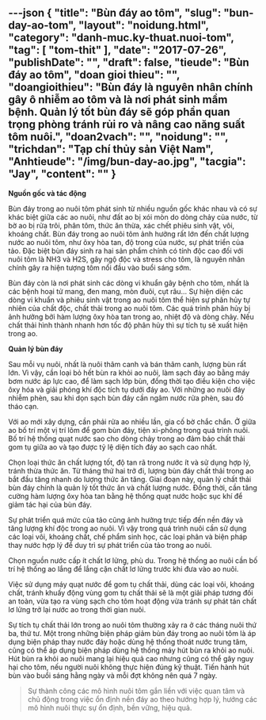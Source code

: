 ---json
{
    "title": "Bùn đáy ao tôm",
    "slug": "bun-day-ao-tom",
    "layout": "noidung.html",
    "category": "danh-muc.ky-thuat.nuoi-tom",
    "tag": [
        "tom-thit"
    ],
    "date": "2017-07-26",
    "publishDate": "",
    "draft": false,
    "tieude": "Bùn đáy ao tôm",
    "doan gioi thieu": "",
    "doangioithieu": "Bùn đáy là nguyên nhân chính gây ô nhiễm ao tôm và là nơi phát sinh mầm bệnh. Quản lý tốt bùn đáy sẽ góp phần quan trọng phòng tránh rủi ro và nâng cao năng suất tôm nuôi.",
    "doan2vach": "",
    "noidung": "",
    "trichdan": "Tạp chí thủy sản Việt Nam",
    "Anhtieude": "/img/bun-day-ao.jpg",
    "tacgia": "Jay",
    "__content__": ""
}
---
<p><strong>Nguồn gốc v&agrave; t&aacute;c động</strong></p>

<p>B&ugrave;n đ&aacute;y trong ao nu&ocirc;i t&ocirc;m ph&aacute;t sinh từ nhiều nguồn gốc kh&aacute;c nhau v&agrave; c&oacute; sự kh&aacute;c biệt giữa c&aacute;c ao nu&ocirc;i, như đất ao bị x&oacute;i m&ograve;n do d&ograve;ng chảy của nước, từ bờ ao bị rửa tr&ocirc;i, ph&acirc;n t&ocirc;m, thức ăn thừa, x&aacute;c chết phi&ecirc;u sinh vật, v&ocirc;i, kho&aacute;ng chất. B&ugrave;n đ&aacute;y trong ao nu&ocirc;i t&ocirc;m ảnh hưởng rất lớn đến chất lượng nước ao nu&ocirc;i t&ocirc;m, như &ocirc;xy h&ograve;a tan, độ trong của nước, sự ph&aacute;t triển của tảo. Đặc biệt b&ugrave;n đ&aacute;y sinh ra hai sản phẩm ch&iacute;nh c&oacute; t&iacute;nh độc cao đối với nu&ocirc;i t&ocirc;m l&agrave; NH3 v&agrave; H2S, g&acirc;y ngộ độc v&agrave; stress cho t&ocirc;m, l&agrave; nguy&ecirc;n nh&acirc;n ch&iacute;nh g&acirc;y ra hiện tượng t&ocirc;m nổi đầu v&agrave;o buổi s&aacute;ng sớm.</p>

<p>B&ugrave;n đ&aacute;y c&ograve;n l&agrave; nơi ph&aacute;t sinh c&aacute;c d&ograve;ng vi khuẩn g&acirc;y bệnh cho t&ocirc;m, nhất l&agrave; c&aacute;c bệnh hoại tử mang, đen mang, m&ograve;n đu&ocirc;i, cụt r&acirc;u&hellip; Sự hiện diện c&aacute;c d&ograve;ng vi khuẩn v&agrave; phi&ecirc;u sinh vật trong ao nu&ocirc;i t&ocirc;m thể hiện sự ph&acirc;n hủy tự nhi&ecirc;n của chất độc, chất thải trong ao nu&ocirc;i t&ocirc;m. C&aacute;c qu&aacute; tr&igrave;nh ph&acirc;n hủy bị ảnh hưởng bởi h&agrave;m lượng &ocirc;xy h&ograve;a tan trong ao, nhiệt độ v&agrave; d&ograve;ng chảy. Nếu chất thải h&igrave;nh th&agrave;nh nhanh hơn tốc độ ph&acirc;n hủy th&igrave; sự t&iacute;ch tụ sẽ xuất hiện trong ao.</p>

<p><strong>Quản l&yacute; b&ugrave;n đ&aacute;y</strong></p>

<p>Sau mỗi vụ nu&ocirc;i, nhất l&agrave; nu&ocirc;i th&acirc;m canh v&agrave; b&aacute;n th&acirc;m canh, lượng b&ugrave;n rất lớn. V&igrave; vậy, cần loại bỏ hết b&ugrave;n ra khỏi ao nu&ocirc;i, l&agrave;m sạch đ&aacute;y ao bằng m&aacute;y bơm nước &aacute;p lực cao, để l&agrave;m sạch lớp b&ugrave;n, đồng thời tạo điều kiện cho việc &ocirc;xy h&oacute;a v&agrave; giải ph&oacute;ng kh&iacute; độc t&iacute;ch tụ dưới đ&aacute;y ao. Với những ao nu&ocirc;i đ&aacute;y nhiễm ph&egrave;n, sau khi dọn sạch b&ugrave;n đ&aacute;y cần ng&acirc;m nước rửa ph&egrave;n, sau đ&oacute; th&aacute;o cạn.</p>

<p>Với ao mới x&acirc;y dựng, cần phải rửa ao nhiều lần, gia cố bờ chắc chắn. Ở giữa ao bố tr&iacute; một vị tr&iacute; l&otilde;m để gom b&ugrave;n đ&aacute;y, tiện xi-ph&ocirc;ng trong qu&aacute; tr&igrave;nh nu&ocirc;i. Bố tr&iacute; hệ thống quạt nước sao cho d&ograve;ng chảy trong ao đảm bảo chất thải gom tụ giữa ao v&agrave; tạo được tỷ lệ diện t&iacute;ch đ&aacute;y ao sạch cao nhất.</p>

<p>Chọn loại thức ăn chất lượng tốt, độ tan r&atilde; trong nước &iacute;t v&agrave; sử dụng hợp l&yacute;, tr&aacute;nh thừa thức ăn. Từ th&aacute;ng thứ hai trở đi, lượng b&ugrave;n đ&aacute;y chất thải trong ao bắt đầu tăng nhanh do lượng thức ăn tăng. Giai đoạn n&agrave;y, quản l&yacute; chất thải b&ugrave;n đ&aacute;y ch&iacute;nh l&agrave; quản l&yacute; tốt thức ăn v&agrave; chất lượng nước. Đồng thời, cần tăng cường h&agrave;m lượng &ocirc;xy h&ograve;a tan bằng hệ thống quạt nước hoặc sục kh&iacute; để giảm t&aacute;c hại của b&ugrave;n đ&aacute;y.</p>

<p>Sự ph&aacute;t triển qu&aacute; mức của tảo cũng ảnh hưởng trực tiếp đến nền đ&aacute;y v&agrave; tăng lượng kh&iacute; độc trong ao nu&ocirc;i. V&igrave; vậy trong qu&aacute; tr&igrave;nh nu&ocirc;i cần sử dụng c&aacute;c loại v&ocirc;i, kho&aacute;ng chất, chế phẩm sinh học, c&aacute;c loại ph&acirc;n v&agrave; biện ph&aacute;p thay nước hợp l&yacute; để duy tr&igrave; sự ph&aacute;t triển của tảo trong ao nu&ocirc;i.</p>

<p>Chọn nguồn nước cấp &iacute;t chất lơ lửng, ph&ugrave; du. Trong hệ thống ao nu&ocirc;i cần bố tr&iacute; hệ thống ao lắng để lắng cặn chất lơ lửng trước khi đưa v&agrave;o ao nu&ocirc;i.</p>

<p>Việc sử dụng m&aacute;y quạt nước để gom tụ chất thải, d&ugrave;ng c&aacute;c loại v&ocirc;i, kho&aacute;ng chất, tr&aacute;nh khuấy động v&ugrave;ng gom tụ chất thải sẽ l&agrave; một giải ph&aacute;p tương đối an to&agrave;n, vừa tạo ra v&ugrave;ng sạch cho t&ocirc;m hoạt động vừa tr&aacute;nh sự ph&aacute;t t&aacute;n chất lơ lửng trở lại nước ao trong thời gian nu&ocirc;i.</p>

<p>Sự t&iacute;ch tụ chất thải lớn trong ao nu&ocirc;i t&ocirc;m thường xảy ra ở c&aacute;c th&aacute;ng nu&ocirc;i thứ ba, thứ tư. Một trong những biện ph&aacute;p giảm b&ugrave;n đ&aacute;y trong ao nu&ocirc;i t&ocirc;m l&agrave; &aacute;p dụng biện ph&aacute;p thay nước đ&aacute;y hoặc d&ugrave;ng hệ thống tho&aacute;t nước trung t&acirc;m, cũng c&oacute; thể &aacute;p dụng biện ph&aacute;p d&ugrave;ng hệ thống m&aacute;y h&uacute;t b&ugrave;n ra khỏi ao nu&ocirc;i. H&uacute;t b&ugrave;n ra khỏi ao nu&ocirc;i mang lại hiệu quả cao nhưng cũng c&oacute; thể g&acirc;y nguy hại cho t&ocirc;m, nếu người nu&ocirc;i kh&ocirc;ng thực hiện đ&uacute;ng kỹ thuật. Tiến h&agrave;nh h&uacute;t b&ugrave;n v&agrave;o buổi s&aacute;ng hằng ng&agrave;y v&agrave; mỗi đợt kh&ocirc;ng n&ecirc;n qu&aacute; 7 ng&agrave;y.</p>

<blockquote>
<p>Sự th&agrave;nh c&ocirc;ng c&aacute;c m&ocirc; h&igrave;nh nu&ocirc;i t&ocirc;m gắn liền với việc quan t&acirc;m v&agrave; chủ động trong việc ổn định nền đ&aacute;y ao theo hướng hợp l&yacute;, hướng c&aacute;c m&ocirc; h&igrave;nh nu&ocirc;i thực sự ổn định, bền vững, hiệu quả.</p>
</blockquote>
